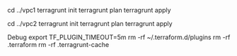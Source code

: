 

cd ../vpc1
terragrunt init
terragrunt plan
terragrunt apply

cd ../vpc2
terragrunt init
terragrunt plan
terragrunt apply


Debug
export TF_PLUGIN_TIMEOUT=5m
rm -rf ~/.terraform.d/plugins
rm -rf .terraform
rm -rf .terragrunt-cache